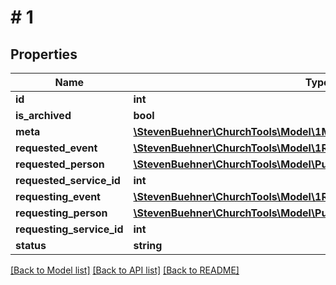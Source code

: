 # # 1

## Properties

Name | Type | Description | Notes
------------ | ------------- | ------------- | -------------
**id** | **int** |  | [optional]
**is_archived** | **bool** |  | [optional]
**meta** | [**\StevenBuehner\ChurchTools\Model\1Meta**](1Meta.md) |  | [optional]
**requested_event** | [**\StevenBuehner\ChurchTools\Model\1RequestedEvent**](1RequestedEvent.md) |  | [optional]
**requested_person** | [**\StevenBuehner\ChurchTools\Model\PutCheckinPersons200ResponseData**](PutCheckinPersons200ResponseData.md) |  | [optional]
**requested_service_id** | **int** |  | [optional]
**requesting_event** | [**\StevenBuehner\ChurchTools\Model\1RequestedEvent**](1RequestedEvent.md) |  | [optional]
**requesting_person** | [**\StevenBuehner\ChurchTools\Model\PutCheckinPersons200ResponseData**](PutCheckinPersons200ResponseData.md) |  | [optional]
**requesting_service_id** | **int** |  | [optional]
**status** | **string** |  | [optional]

[[Back to Model list]](../../README.md#models) [[Back to API list]](../../README.md#endpoints) [[Back to README]](../../README.md)
